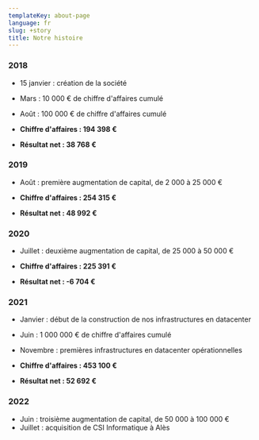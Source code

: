 ```yaml
---
templateKey: about-page
language: fr
slug: +story
title: Notre histoire
---
```

### 2018

* 15 janvier : création de la société
* Mars : 10 000 € de chiffre d'affaires cumulé
* Août : 100 000 € de chiffre d'affaires cumulé

* **Chiffre d'affaires : 194 398 €**
* **Résultat net : 38 768 €**

### 2019

* Août : première augmentation de capital, de 2 000 à 25 000 €

* **Chiffre d'affaires : 254 315 €**
* **Résultat net : 48 992 €**

### 2020

* Juillet : deuxième augmentation de capital, de 25 000 à 50 000 €

* **Chiffre d'affaires : 225 391 €**
* **Résultat net : -6 704 €**

### 2021

* Janvier : début de la construction de nos infrastructures en datacenter
* Juin : 1 000 000 € de chiffre d'affaires cumulé
* Novembre : premières infrastructures en datacenter opérationnelles

* **Chiffre d'affaires : 453 100 €**
* **Résultat net : 52 692 €**

### 2022

* Juin : troisième augmentation de capital, de 50 000 à 100 000 €
* Juillet : acquisition de CSI Informatique à Alès
